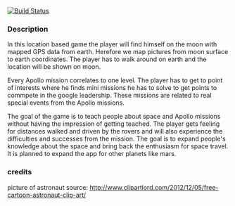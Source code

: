 [![Build Status](https://snap-ci.com/jennyaberger/MoonWalker/branch/master/build_image)](https://snap-ci.com/jennyaberger/MoonWalker/branch/master)


### Description

In this location based game the player will find himself on the moon with mapped GPS data from earth. Herefore we map pictures from moon surface to earth
coordinates. The player has to walk around on earth and the location will be shown on moon.

Every Apollo mission correlates to one level. The player has to get to point of interests where he finds mini missions he has to solve to get points to
commpete in the google leadership. These missions are related to real special events from the Apollo missions.

The goal of the game is to teach people about space and Apollo missions without having the impression of getting teached. The player gets feeling for
distances walked and driven by the rovers and will also experience the difficulties and successes from the mission. The goal is to expand people's
knowledge about the space and bring back the enthusiasm for space travel. It is planned to expand the app for other planets like mars.


### credits

picture of astronaut source: http://www.clipartlord.com/2012/12/05/free-cartoon-astronaut-clip-art/